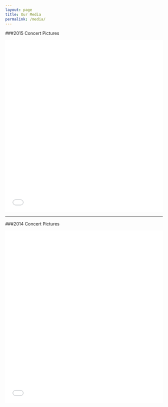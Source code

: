 ```yaml
---
layout: page
title: Our Media
permalink: /media/
---
```

###2015 Concert Pictures
<iframe class="imgur-album" width="100%" height="550" frameborder="0" src="//imgur.com/a/N5X37/embed?background=f2f2f2&text=1a1a1a&link=4e76c9"></iframe>

------

###2014 Concert Pictures
<iframe class="imgur-album" width="100%" height="550" frameborder="0" src="//imgur.com/a/dfqAm/embed?background=f2f2f2&text=1a1a1a&link=4e76c9"></iframe>